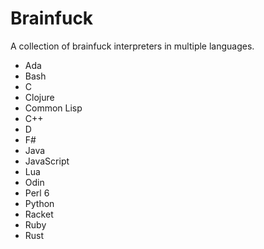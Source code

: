 # Brainfuck


A collection of brainfuck interpreters in multiple languages. 

* Ada
* Bash
* C
* Clojure
* Common Lisp
* C++
* D
* F#
* Java
* JavaScript
* Lua
* Odin
* Perl 6
* Python
* Racket
* Ruby
* Rust
